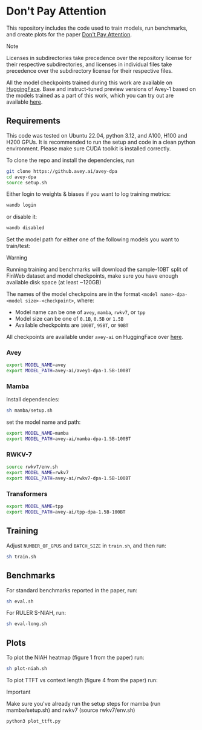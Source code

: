 # Don't Pay Attention

This repository includes the code used to train models, run benchmarks, and create plots for the paper [Don't Pay Attention]([https://arxiv.org/abs/placeholder](https://arxiv.org/abs/2506.11305)).

> [!NOTE]
> Licenses in subdirectories take precedence over the repository license for their respective subdirectories, and licenses in individual files take precedence over the subdirectory license for their respective files.

All the model checkpoints trained during this work are available on [HuggingFace](https://huggingface.co/collections/avey-ai/dont-pay-attention-68454fb98666af07b6adf429). Base and instruct-tuned preview versions of Avey-1 based on the models trained as a part of this work, which you can try out are available [here](https://huggingface.co/collections/avey-ai/avey-1-research-preview-684594455dc52c40017b3ffa).

## Requirements

This code was tested on Ubuntu 22.04, python 3.12, and A100, H100 and H200 GPUs. It is recommended to run the setup and code in a clean python environment. Please make sure CUDA toolkit is installed correctly.

To clone the repo and install the dependencies, run
```bash
git clone https://github.avey.ai/avey-dpa
cd avey-dpa
source setup.sh
```

Either login to weights & biases if you want to log training metrics:
```bash
wandb login
```
or disable it:
```bash
wandb disabled
```

Set the model path for either one of the following models you want to train/test:

> [!WARNING]
> Running training and benchmarks will download the sample-10BT split of FinWeb dataset and model checkpoints, make sure you have enough available disk space (at least ~120GB)

The names of the model checkpoins are in the format `<model name>-dpa-<model size>-<checkpoint>`, where:

- Model name can be one of `avey`, `mamba`, `rwkv7`, or `tpp`
- Model size can be one of `0.1B`, `0.5B` or `1.5B`
- Available checkpoints are `100BT`, `95BT`, or `90BT`

All checkpoints are available under `avey-ai` on HuggingFace over [here](https://huggingface.co/collections/avey-ai/dont-pay-attention-68454fb98666af07b6adf429).

### Avey

```bash
export MODEL_NAME=avey
export MODEL_PATH=avey-ai/avey1-dpa-1.5B-100BT
```

### Mamba

Install dependencies:
```bash
sh mamba/setup.sh
```

set the model name and path:
```bash
export MODEL_NAME=mamba
export MODEL_PATH=avey-ai/mamba-dpa-1.5B-100BT
```

### RWKV-7

```bash
source rwkv7/env.sh
export MODEL_NAME=rwkv7
export MODEL_PATH=avey-ai/rwkv7-dpa-1.5B-100BT
```

### Transformers

```bash
export MODEL_NAME=tpp
export MODEL_PATH=avey-ai/tpp-dpa-1.5B-100BT
```

## Training

Adjust `NUMBER_OF_GPUS` and `BATCH_SIZE` in `train.sh`, and then run:

```bash
sh train.sh
```

## Benchmarks

For standard benchmarks reported in the paper, run:

```bash
sh eval.sh
```

For RULER S-NIAH, run:
```bash
sh eval-long.sh
```

## Plots

To plot the NIAH heatmap (figure 1 from the paper) run:
```bash
sh plot-niah.sh
```

To plot TTFT vs context length (figure 4 from the paper) run:

> [!IMPORTANT]
> Make sure you've already run the setup steps for mamba (run mamba/setup.sh) and rwkv7 (source rwkv7/env.sh)

```bash
python3 plot_ttft.py
```
